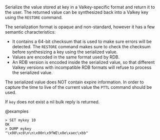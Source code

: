 Serialize the value stored at key in a Valkey-specific format and return it to
the user.
The returned value can be synthesized back into a Valkey key using the `RESTORE`
command.

The serialization format is opaque and non-standard, however it has a few
semantic characteristics:

* It contains a 64-bit checksum that is used to make sure errors will be
  detected.
  The `RESTORE` command makes sure to check the checksum before synthesizing a
  key using the serialized value.
* Values are encoded in the same format used by RDB.
* An RDB version is encoded inside the serialized value, so that different Valkey
  versions with incompatible RDB formats will refuse to process the serialized
  value.

The serialized value does NOT contain expire information.
In order to capture the time to live of the current value the `PTTL` command
should be used.

If `key` does not exist a nil bulk reply is returned.

@examples

```
> SET mykey 10
OK
> DUMP mykey
"\x00\xc0\n\n\x00n\x9fWE\x0e\xaec\xbb"
```
